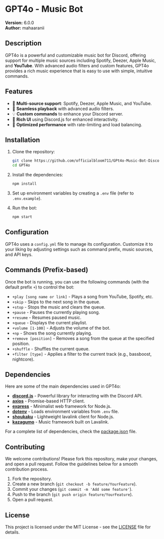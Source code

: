 
# GPT4o - Music Bot

**Version:** 6.0.0  
**Author:** mahaaranii  

## Description

GPT4o is a powerful and customizable music bot for Discord, offering support for multiple music sources including Spotify, Deezer, Apple Music, and **YouTube**. With advanced audio filters and custom features, GPT4o provides a rich music experience that is easy to use with simple, intuitive commands.

## Features

- 🎵 **Multi-source support**: Spotify, Deezer, Apple Music, and YouTube.
- 🔄 **Seamless playback** with advanced audio filters.
- 💡 **Custom commands** to enhance your Discord server.
- 🎨 **Rich UI** using Discord.js for enhanced interactivity.
- 🚀 **Optimized performance** with rate-limiting and load balancing.

## Installation

1. Clone the repository:

   ```bash
   git clone https://github.com/officialbloom711/GPt4o-Music-Bot-Discord.git
   cd GPT4o
   ```

2. Install the dependencies:

   ```bash
   npm install
   ```

3. Set up environment variables by creating a `.env` file (refer to `.env.example`).

4. Run the bot:

   ```bash
   npm start
   ```

## Configuration

GPT4o uses a `config.yml` file to manage its configuration. Customize it to your liking by adjusting settings such as command prefix, music sources, and API keys.

## Commands (Prefix-based)

Once the bot is running, you can use the following commands (with the default prefix `+`) to control the bot:

- `+play [song name or link]` - Plays a song from YouTube, Spotify, etc.
- `+skip` - Skips to the next song in the queue.
- `+stop` - Stops the music and clears the queue.
- `+pause` - Pauses the currently playing song.
- `+resume` - Resumes paused music.
- `+queue` - Displays the current playlist.
- `+volume [1-100]` - Adjusts the volume of the bot.
- `+np` - Shows the song currently playing.
- `+remove [position]` - Removes a song from the queue at the specified position.
- `+shuffle` - Shuffles the current queue.
- `+filter [type]` - Applies a filter to the current track (e.g., bassboost, nightcore).

## Dependencies

Here are some of the main dependencies used in GPT4o:

- **[discord.js](https://discord.js.org/)** - Powerful library for interacting with the Discord API.
- **[axios](https://github.com/axios/axios)** - Promise-based HTTP client.
- **[express](https://expressjs.com/)** - Minimalist web framework for Node.js.
- **[dotenv](https://github.com/motdotla/dotenv)** - Loads environment variables from `.env` file.
- **[shoukaku](https://www.npmjs.com/package/shoukaku)** - Lightweight lavalink client for Node.js.
- **[kazagumo](https://www.npmjs.com/package/kazagumo)** - Music framework built on Lavalink.

For a complete list of dependencies, check the [package.json](./package.json) file.

## Contributing

We welcome contributions! Please fork this repository, make your changes, and open a pull request. Follow the guidelines below for a smooth contribution process.

1. Fork the repository.
2. Create a new branch (`git checkout -b feature/YourFeature`).
3. Commit your changes (`git commit -m 'Add some feature'`).
4. Push to the branch (`git push origin feature/YourFeature`).
5. Open a pull request.

## License

This project is licensed under the MIT License - see the [LICENSE](./LICENSE) file for details.
